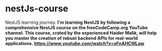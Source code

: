 # nestJs-course
NestJS learning journey.<b/>
I'm learning NestJS by following a comprehensive NestJS course on the freeCodeCamp.org YouTube channel. This course, crated by the experienced Haider Malik, will help you master the creation of robust backend APIs for real-world applications.
https://www.youtube.com/watch?v=sFnAHC9lLaw
